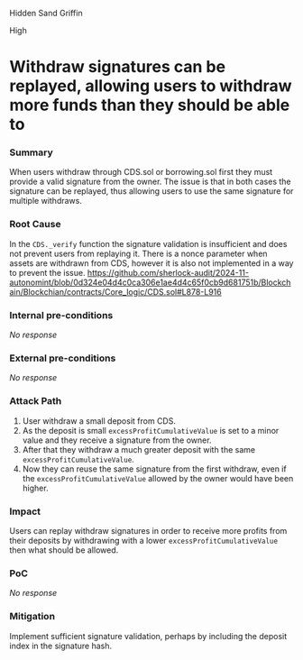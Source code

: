 Hidden Sand Griffin

High

# Withdraw signatures can be replayed, allowing users to withdraw more funds than they should be able to

### Summary

When users withdraw through CDS.sol or borrowing.sol first they must provide a valid signature from the owner. The issue is that in both cases the signature can be replayed, thus allowing users to use the same signature for multiple withdraws.

### Root Cause

In the `CDS._verify` function the signature validation is insufficient and does not prevent users from replaying it. There is a nonce parameter when assets are withdrawn from CDS, however it is also not implemented in a way to prevent the issue.
https://github.com/sherlock-audit/2024-11-autonomint/blob/0d324e04d4c0ca306e1ae4d4c65f0cb9d681751b/Blockchain/Blockchian/contracts/Core_logic/CDS.sol#L878-L916

### Internal pre-conditions

_No response_

### External pre-conditions

_No response_

### Attack Path

1. User withdraw a small deposit from CDS.
2. As the deposit is small `excessProfitCumulativeValue` is set to a minor value and they receive a signature from the owner.
3. After that they withdraw a much greater deposit with the same `excessProfitCumulativeValue`.
4. Now they can reuse the same signature from the first withdraw, even if the `excessProfitCumulativeValue` allowed by the owner would have been higher.

### Impact

Users can replay withdraw signatures in order to receive more profits from their deposits by withdrawing with a lower `excessProfitCumulativeValue` then what should be allowed.

### PoC

_No response_

### Mitigation

Implement sufficient signature validation, perhaps by including the deposit index in the signature hash.